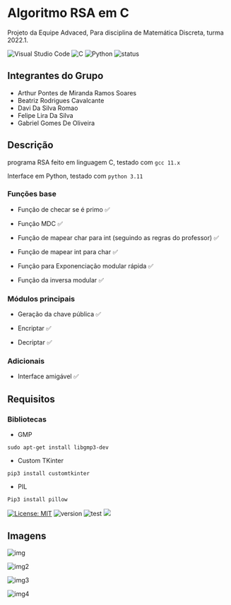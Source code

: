 # Algoritmo RSA em C

Projeto da Equipe Advaced, Para disciplina de Matemática Discreta, turma 2022.1.

![Visual Studio Code](https://img.shields.io/badge/Visual%20Studio%20Code-0078d7.svg?style=for-the-badge&logo=visual-studio-code&logoColor=white)   ![C](https://img.shields.io/badge/c-%2300599C.svg?style=for-the-badge&logo=c&logoColor=white) ![Python](https://img.shields.io/badge/python-3670A0?style=for-the-badge&logo=python&logoColor=ffdd54) ![status](https://img.shields.io/badge/Status-100%25%20Completed-brightgreen?style=for-the-badge)


## Integrantes do Grupo

- Arthur Pontes de Miranda Ramos Soares
- Beatriz Rodrigues Cavalcante
- Davi Da Silva Romao
- Felipe Lira Da Silva
- Gabriel Gomes De Oliveira

## Descrição

programa RSA feito em linguagem C, testado com `gcc 11.x` 

Interface em Python, testado com `python 3.11` 


### Funções base

- Função de checar se é primo :white_check_mark:

- Função MDC :white_check_mark:

- Função de mapear char para int (seguindo as regras do professor) :white_check_mark:

- Função de mapear int para char :white_check_mark:

- Função para Exponenciação modular rápida :white_check_mark:

- Função da inversa modular :white_check_mark:

### Módulos principais

- Geração da chave pública :white_check_mark:

- Encriptar :white_check_mark:

- Decriptar :white_check_mark:

### Adicionais 

- Interface amigável :white_check_mark:

## Requisitos

### Bibliotecas

- GMP  

`sudo apt-get install libgmp3-dev`


- Custom TKinter

`pip3 install customtkinter`


- PIL

`Pip3 install pillow`



[![License: MIT](https://img.shields.io/badge/License-MIT-yellow.svg?style=flat-square)](https://opensource.org/licenses/MIT) ![version](https://img.shields.io/badge/Version-1.1.4-brightgreen?style=flat-square) ![test](https://img.shields.io/badge/tests-10%20passed-success?style=flat-square) ![](https://img.shields.io/maintenance/yes/2023?style=flat-square)


## Imagens

![img](https://i.ibb.co/nkVJjwV/1.png)

![img2](https://i.ibb.co/HxFwr06/2.png)

![img3](https://i.ibb.co/y6BqSgw/3.png)

![img4](https://i.ibb.co/K2q650c/4.png)
